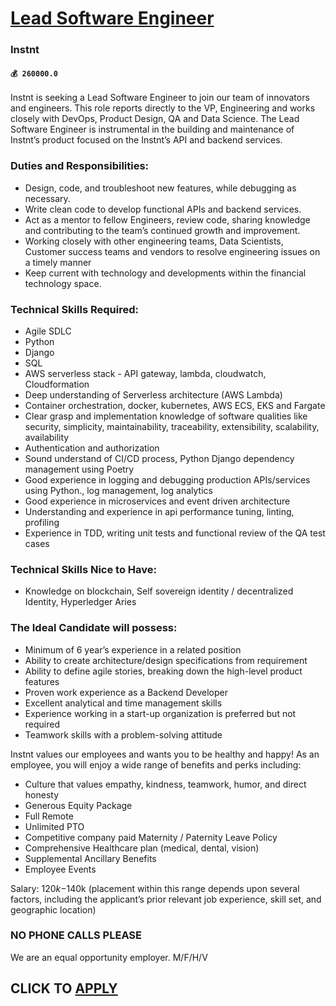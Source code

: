 # [Lead Software Engineer](https://www.remotewlb.com/apply/lead-software-engineer-87718)  
### Instnt  
#### `💰 260000.0`  

Instnt is seeking a Lead Software Engineer to join our team of innovators and engineers. This role reports directly to the VP, Engineering and works closely with DevOps, Product Design, QA and Data Science. The Lead Software Engineer is instrumental in the building and maintenance of Instnt’s product focused on the Instnt’s API and backend services.

### Duties and Responsibilities:

  * Design, code, and troubleshoot new features, while debugging as necessary.
  * Write clean code to develop functional APIs and backend services.
  * Act as a mentor to fellow Engineers, review code, sharing knowledge and contributing to the team’s continued growth and improvement.
  * Working closely with other engineering teams, Data Scientists, Customer success teams and vendors to resolve engineering issues on a timely manner
  * Keep current with technology and developments within the financial technology space.

### Technical Skills Required:

  * Agile SDLC
  * Python
  * Django
  * SQL
  * AWS serverless stack - API gateway, lambda, cloudwatch, Cloudformation
  * Deep understanding of Serverless architecture (AWS Lambda)
  * Container orchestration, docker, kubernetes, AWS ECS, EKS and Fargate
  * Clear grasp and implementation knowledge of software qualities like security, simplicity, maintainability, traceability, extensibility, scalability, availability
  * Authentication and authorization
  * Sound understand of CI/CD process, Python Django dependency management using Poetry
  * Good experience in logging and debugging production APIs/services using Python., log management, log analytics
  * Good experience in microservices and event driven architecture
  * Understanding and experience in api performance tuning, linting, profiling
  * Experience in TDD, writing unit tests and functional review of the QA test cases

### Technical Skills Nice to Have:

  * Knowledge on blockchain, Self sovereign identity / decentralized Identity, Hyperledger Aries

### The Ideal Candidate will possess:

  * Minimum of 6 year’s experience in a related position
  * Ability to create architecture/design specifications from requirement
  * Ability to define agile stories, breaking down the high-level product features
  * Proven work experience as a Backend Developer
  * Excellent analytical and time management skills
  * Experience working in a start-up organization is preferred but not required
  * Teamwork skills with a problem-solving attitude

Instnt values our employees and wants you to be healthy and happy! As an employee, you will enjoy a wide range of benefits and perks including:

  * Culture that values empathy, kindness, teamwork, humor, and direct honesty
  * Generous Equity Package
  * Full Remote
  * Unlimited PTO
  * Competitive company paid Maternity / Paternity Leave Policy
  * Comprehensive Healthcare plan (medical, dental, vision)
  * Supplemental Ancillary Benefits
  * Employee Events

Salary: $120k-$140k (placement within this range depends upon several factors, including the applicant’s prior relevant job experience, skill set, and geographic location)

### NO PHONE CALLS PLEASE

We are an equal opportunity employer. M/F/H/V

  
## CLICK TO [APPLY](https://www.remotewlb.com/apply/lead-software-engineer-87718)

